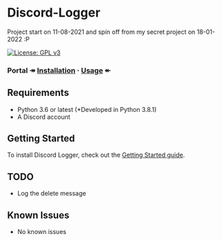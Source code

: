 # Discord-Logger
Project start on 11-08-2021 and spin off from my secret project on 18-01-2022 :P

[![License: GPL v3](https://img.shields.io/badge/License-GPLv3-blue.svg)](https://www.gnu.org/licenses/gpl-3.0)
### Portal ↠ [Installation](docs/gettingstarted.md#installing-python-package) · [Usage](docs/gettingstarted.md#logger-deployment) ↞

## Requirements
* Python 3.6 or latest (*Developed in Python 3.8.1)
* A Discord account

## Getting Started
To install Discord Logger, check out the [Getting Started guide](docs/gettingstarted.md).

## TODO
* Log the delete message

## Known Issues
* No known issues
